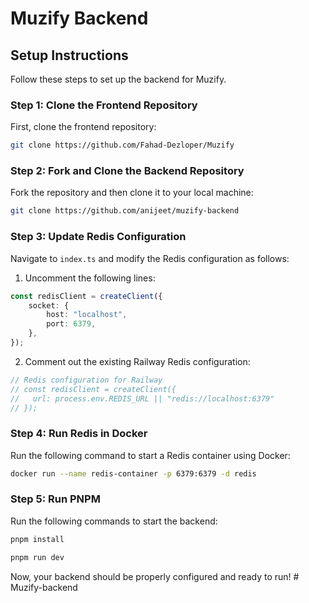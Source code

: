 # Muzify Backend

## Setup Instructions

Follow these steps to set up the backend for Muzify.

### Step 1: Clone the Frontend Repository
First, clone the frontend repository:
```sh
git clone https://github.com/Fahad-Dezloper/Muzify
```

### Step 2: Fork and Clone the Backend Repository
Fork the repository and then clone it to your local machine:
```sh
git clone https://github.com/anijeet/muzify-backend
```

### Step 3: Update Redis Configuration
Navigate to `index.ts` and modify the Redis configuration as follows:

1. Uncomment the following lines:
```ts
const redisClient = createClient({
    socket: {
        host: "localhost",
        port: 6379,
    },
});
```
2. Comment out the existing Railway Redis configuration:
```ts
// Redis configuration for Railway
// const redisClient = createClient({
//   url: process.env.REDIS_URL || "redis://localhost:6379"
// });
```

### Step 4: Run Redis in Docker
Run the following command to start a Redis container using Docker:
```sh
docker run --name redis-container -p 6379:6379 -d redis
```

### Step 5: Run PNPM
Run the following commands to start the backend:
```sh
pnpm install
```
```sh
pnpm run dev
```

Now, your backend should be properly configured and ready to run!
#   M u z i f y - b a c k e n d  
 